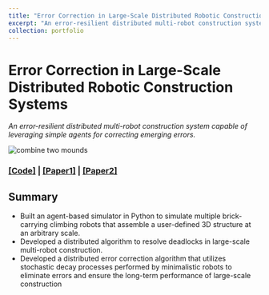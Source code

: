 ```yaml
---
title: "Error Correction in Large-Scale Distributed Robotic Construction Systems"
excerpt: "An error-resilient distributed multi-robot construction system capable of leveraging simple agents for correcting emerging errors<br/><img src='/files/crc/10x10_all.gif'>"
collection: portfolio
---
```


# Error Correction in Large-Scale Distributed Robotic Construction Systems
*An error-resilient distributed multi-robot construction system capable of leveraging simple agents for correcting emerging errors.*

![combine two mounds](https://Ericland.github.io/files/crc/10x10_all.gif)
### [[Code]](https://github.com/Ericland/collective-terrain-modification-2d) | [[Paper1]](https://Ericland.github.io/files/papers/2021_DARS.pdf) | [[Paper2]](https://Ericland.github.io/files/papers/2022_IROS.pdf)
## Summary
- Built an agent-based simulator in Python to simulate multiple brick-carrying climbing robots that assemble a user-defined 3D structure at an arbitrary scale.
- Developed a distributed algorithm to resolve deadlocks in large-scale multi-robot construction. 
- Developed a distributed error correction algorithm that utilizes stochastic decay processes performed by minimalistic robots to eliminate errors and ensure the long-term performance of large-scale construction
